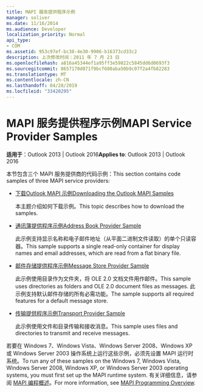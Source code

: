 ```yaml
---
title: MAPI 服务提供程序示例
manager: soliver
ms.date: 11/16/2014
ms.audience: Developer
localization_priority: Normal
api_type:
- COM
ms.assetid: 953c97ef-bc38-4e30-9906-b16373cd33c2
description: 上次修改时间：2011 年 7 月 23 日
ms.openlocfilehash: a816a45344ef1a95ff3e59822c5845dd6d0693f3
ms.sourcegitcommit: 8657170d071f9bcf680aba50b9c07f2a4fb82283
ms.translationtype: MT
ms.contentlocale: zh-CN
ms.lasthandoff: 04/28/2019
ms.locfileid: "33420295"
---
```

# <a name="mapi-service-provider-samples"></a><span data-ttu-id="2da60-103">MAPI 服务提供程序示例</span><span class="sxs-lookup"><span data-stu-id="2da60-103">MAPI Service Provider Samples</span></span>

  
  
<span data-ttu-id="2da60-104">**适用于**：Outlook 2013 | Outlook 2016</span><span class="sxs-lookup"><span data-stu-id="2da60-104">**Applies to**: Outlook 2013 | Outlook 2016</span></span> 
  
<span data-ttu-id="2da60-105">本节包含三个 MAPI 服务提供商的代码示例：</span><span class="sxs-lookup"><span data-stu-id="2da60-105">This section contains code samples of three MAPI service providers:</span></span>
  
- [<span data-ttu-id="2da60-106">下载Outlook MAPI 示例</span><span class="sxs-lookup"><span data-stu-id="2da60-106">Downloading the Outlook MAPI Samples</span></span>](downloading-the-outlook-mapi-samples.md)
    
    <span data-ttu-id="2da60-107">本主题介绍如何下载示例。</span><span class="sxs-lookup"><span data-stu-id="2da60-107">This topic describes how to download the samples.</span></span>
    
- [<span data-ttu-id="2da60-108">通讯簿提供程序示例</span><span class="sxs-lookup"><span data-stu-id="2da60-108">Address Book Provider Sample</span></span>](address-book-provider-sample.md)
    
    <span data-ttu-id="2da60-109">此示例支持显示名称和电子邮件地址（从平面二进制文件读取）的单个只读容器。</span><span class="sxs-lookup"><span data-stu-id="2da60-109">This sample supports a single read-only container for display names and email addresses, which are read from a flat binary file.</span></span>
    
- [<span data-ttu-id="2da60-110">邮件存储提供程序示例</span><span class="sxs-lookup"><span data-stu-id="2da60-110">Message Store Provider Sample</span></span>](message-store-provider-sample.md)
    
    <span data-ttu-id="2da60-111">此示例使用目录作为文件夹，将 OLE 2.0 文档文件用作邮件。</span><span class="sxs-lookup"><span data-stu-id="2da60-111">This sample uses directories as folders and OLE 2.0 document files as messages.</span></span> <span data-ttu-id="2da60-112">此示例支持默认邮件存储的所有必需功能。</span><span class="sxs-lookup"><span data-stu-id="2da60-112">The sample supports all required features for a default message store.</span></span>
    
- [<span data-ttu-id="2da60-113">传输提供程序示例</span><span class="sxs-lookup"><span data-stu-id="2da60-113">Transport Provider Sample</span></span>](transport-provider-sample.md)
    
    <span data-ttu-id="2da60-114">此示例使用文件和目录传输和接收消息。</span><span class="sxs-lookup"><span data-stu-id="2da60-114">This sample uses files and directories to transmit and receive messages.</span></span>
    
<span data-ttu-id="2da60-115">若要在 Windows 7、Windows Vista、Windows Server 2008、Windows XP 或 Windows Server 2003 操作系统上运行这些示例，必须先设置 MAPI 运行时系统。</span><span class="sxs-lookup"><span data-stu-id="2da60-115">To run any of these samples on the Windows 7, Windows Vista, Windows Server 2008, Windows XP, or Windows Server 2003 operating systems, you must first set up the MAPI runtime system.</span></span> <span data-ttu-id="2da60-116">有关详细信息，请参阅 [MAPI 编程概述](mapi-programming-overview.md)。</span><span class="sxs-lookup"><span data-stu-id="2da60-116">For more information, see [MAPI Programming Overview](mapi-programming-overview.md).</span></span>
  

